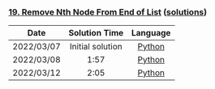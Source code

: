 ### [19. Remove Nth Node From End of List](https://leetcode.com/problems/remove-nth-node-from-end-of-list/) ([solutions](https://github.com/pete-debiase/Comprog/blob/main/Solutions/19.%20Remove%20Nth%20Node%20From%20End%20of%20List/))

|    Date    |  Solution Time   |                                                                          Language                                                                          |
|:----------:|:----------------:|:----------------------------------------------------------------------------------------------------------------------------------------------------------:|
| 2022/03/07 | Initial solution |      [Python](https://github.com/pete-debiase/Comprog/blob/main/Solutions/19.%20Remove%20Nth%20Node%20From%20End%20of%20List/remove_nth_from_end.py)       |
| 2022/03/08 |       1:57       | [Python](https://github.com/pete-debiase/Comprog/blob/main/Solutions/19.%20Remove%20Nth%20Node%20From%20End%20of%20List/remove_nth_from_end_2022-03-08.py) |
| 2022/03/12 |       2:05       | [Python](https://github.com/pete-debiase/Comprog/blob/main/Solutions/19.%20Remove%20Nth%20Node%20From%20End%20of%20List/remove_nth_from_end_2022-03-12.py) |
